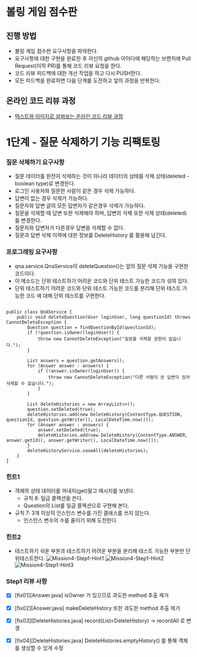 # 볼링 게임 점수판
## 진행 방법
* 볼링 게임 점수판 요구사항을 파악한다.
* 요구사항에 대한 구현을 완료한 후 자신의 github 아이디에 해당하는 브랜치에 Pull Request(이하 PR)를 통해 코드 리뷰 요청을 한다.
* 코드 리뷰 피드백에 대한 개선 작업을 하고 다시 PUSH한다.
* 모든 피드백을 완료하면 다음 단계를 도전하고 앞의 과정을 반복한다.

## 온라인 코드 리뷰 과정
* [텍스트와 이미지로 살펴보는 온라인 코드 리뷰 과정](https://github.com/next-step/nextstep-docs/tree/master/codereview)

# 1단계 - 질문 삭제하기 기능 리팩토링
### 질문 삭제하기 요구사항
* 질문 데이터를 완전히 삭제하는 것이 아니라 데이터의 상태를 삭제 상태(deleted - boolean type)로 변경한다.
* 로그인 사용자와 질문한 사람이 같은 경우 삭제 가능하다.
* 답변이 없는 경우 삭제가 가능하다.
* 질문자와 답변 글의 모든 답변자가 같은경우 삭제가 가능하다.
* 질문을 삭제할 때 답변 또한 삭제해야 하며, 답변의 삭제 또한 삭제 상태(deleted)를 변경한다.
* 질문자와 답변자가 다른경우 답변을 삭제할 수 없다.
* 질문과 답변 삭제 이력에 대한 정보를 DeleteHistory 를 활용해 남긴다.

### 프로그래밍 요구사항
* qna.service.QnaService의 deleteQuestion()는 앞의 질문 삭제 기능을 구현한 코드이다. 
* 이 메소드는 단위 테스트하기 어려운 코드와 단위 테스트 가능한 코드가 섞여 있다.
* 단위 테스트하기 어려운 코드와 단위 테스트 가능한 코드를 분리해 단위 테스트 가능한 코드 에 대해 단위 테스트를 구현한다.
<pre><code>
public class QnAService {
    public void deleteQuestion(User loginUser, long questionId) throws CannotDeleteException {
        Question question = findQuestionById(questionId);
        if (!question.isOwner(loginUser)) {
            throw new CannotDeleteException("질문을 삭제할 권한이 없습니다.");
        }

        List<Answer> answers = question.getAnswers();
        for (Answer answer : answers) {
            if (!answer.isOwner(loginUser)) {
                throw new CannotDeleteException("다른 사람이 쓴 답변이 있어 삭제할 수 없습니다.");
            }
        }

        List<DeleteHistory> deleteHistories = new ArrayList<>();
        question.setDeleted(true);
        deleteHistories.add(new DeleteHistory(ContentType.QUESTION, questionId, question.getWriter(), LocalDateTime.now()));
        for (Answer answer : answers) {
            answer.setDeleted(true);
            deleteHistories.add(new DeleteHistory(ContentType.ANSWER, answer.getId(), answer.getWriter(), LocalDateTime.now()));
        }
        deleteHistoryService.saveAll(deleteHistories);
    }
}
</code></pre>

### 힌트1
* 객체의 상태 데이터를 꺼내지(get)말고 메시지를 보낸다.
    * 규칙 8: 일급 콜렉션을 쓴다.
    * Question의 List를 일급 콜렉션으로 구현해 본다.
* 규칙 7: 3개 이상의 인스턴스 변수를 가진 클래스를 쓰지 않는다.
    * 인스턴스 변수의 수를 줄이기 위해 도전한다.
### 힌트2
* 테스트하기 쉬운 부분과 테스트하기 어려운 부분을 분리해 테스트 가능한 부분만 단위테스트한다.
![Mission4-Step1-Hint1](https://nextstep-storage.s3.ap-northeast-2.amazonaws.com/2020-04-08T11%3A45%3A28.056legacy_refactoring_1.png) 
![Mission4-Step1-Hint2](https://nextstep-storage.s3.ap-northeast-2.amazonaws.com/2020-04-08T11%3A45%3A34.262legacy_refactoring_2.png)
![Mission4-Step1-Hint3](https://nextstep-storage.s3.ap-northeast-2.amazonaws.com/2020-04-08T11%3A45%3A40.213legacy_refactoring_3.png)

### Step1 리뷰 사항
* [x] [fix01][Answer.java] isOwner 가 있으므로 과도한 method 추출 제거 
* [x] [fix02][Answer.java] makeDeleteHistory 또한 과도한 method 추출 제거
* [x] [fix03][DeleteHistories.java] record(List<DeleteHistory) -> recordAll 로 변경 
* [x] [fix04][DeleteHistories.java] DeleteHistories.emptyHistory() 를 통해 객체를 생성할 수 있게 수정  
 